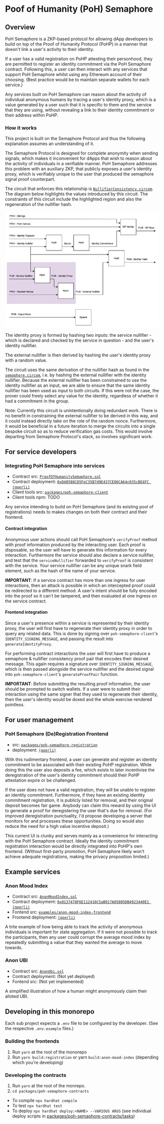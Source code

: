 # Poof of Humanity (PoH) Semaphore

## Overview

PoH Semaphore is a ZKP-based protocol for allowing dApp developers to build on top of the Proof of Humanity Protocol (PoHP) in a manner that doesn't link a user's activity to their identity.

If a user has a valid registration on PoHP attesting their personhood, they are permitted to register an identity commitment via the PoH Semaphore contract. Following this, a user can then interact with any services that support PoH Semaphore whilst using any Ethereum account of their choosing. (Best practice would be to maintain separate wallets for each service.)

Any services built on PoH Semaphore can reason about the activity of individual anonymous humans by tracing a user's identity proxy, which is a value generated by a user such that it is specific to them and the service that they are using, without revealing a link to their identity commitment or their address within PoHP.

### How it works

This project is built on the Semaphore Protocol and thus the following explanation assumes an understanding of it.

The Semaphore Protocol is designed for complete anonymity when sending signals, which makes it inconvenient for dApps that wish to reason about the activity of individuals in a verifiable manner. PoH Semaphore addresses this problem with an auxiliary ZKP, that publicly exposes a user's identity proxy, which is verifiably unique to the user that produced the semaphore signal proof counterpart.

The circuit that enforces this relationship is [`NullifierConsistency.circom`](packages/poh-semaphore-contracts/circuits/NullifierConsistency.circom). The diagram below highlights the values introduced by this circuit. The constraints of this circuit include the highlighted region and also the regeneration of the nullifier hash.

![Circuit extension diagram](circuit_extension.png)

The identity proxy is formed by hashing two inputs: the service nullifier - which is declared and checked by the service in question - and the user's identity nullifier.

The external nullifier is then derived by hashing the user's identity proxy with a random value.

The circuit uses the same derivation of the nullifier hash as found in the [`semaphore.circom`](https://github.com/semaphore-protocol/semaphore/blob/main/circuits/semaphore.circom), i.e. by hashing the external nullifier with the identity nullifier. Because the external nullifier has been constrained to use the identity nullifier as an input, we are able to ensure that the same identity nullifier has been used as input to both circuits. If this were not the case, the prover could freely select any value for the identity, regardless of whether it had a commitment in the group.

Note: Currently this circuit is unintentionally doing redundant work. There is no benefit in constraining the external nullifier to be derived in this way, and it could instead directly take on the role of the random nonce. Furthermore, it would be beneficial in a future iteration to merge the circuits into a single bespoke circuit so as to reduce verification gas costs. This would involve departing from Semaphore Protocol's stack, so involves significant work.

## For service developers

### Integrating PoH Semaphore into services

- Contract src: [`ProofOfHumanitySemaphore.sol`](/packages/poh-semaphore-contracts/contracts/ProofOfHumanitySemaphore.sol)
- Contract deployment: [`0xD40588C85FeC35B7d9E437CE86CA64c035cBE4FC (goerli)`](https://goerli.etherscan.io/address/0xD40588C85FeC35B7d9E437CE86CA64c035cBE4FC)
- Client tools src: [`packages/poh-semaphore-client`](packages/poh-semaphore-client)
- Client tools npm: TODO

Any service intending to build on PoH Semaphore (and its existing pool of registrations) needs to makes changes on both their contract and their frontend.

#### Contract integration

Anonymous user actions should call PoH Semaphore's `verifyProof` method with proof information produced by the interacting user. Each proof is disposable, so the user will have to generate this information for every interaction. Furthermore the service should also declare a service nullifier, and test that the `serviceNullifier` forwarded to `verifyProof` is consistent with the service. Your service nullifier can be any unique snark field element, such as the hash of the name of your service.

**IMPORTANT**: If a service contract has more than one ingress for user interactions, then an attack is possible in which an intercepted proof could be redirected to a different method. A user's intent should be fully encoded into the proof so it can't be tampered, and then evaluated at one ingress on the service contract.

#### Frontend integration

Since a user's presence within a service is represented by their identity proxy, the user will first have to regenerate their identity proxy in order to query any related data. This is done by signing over `poh-semaphore-client`'s `IDENTITY_SIGNING_MESSAGE`, and passing the result into `generateIdentityProxy`.

For performing contract interactions the user will first have to produce a semaphore & nullifier consistency proof pair that encodes their desired message. This again requires a signature over `IDENTITY_SIGNING_MESSAGE`, which is then passed alongside the service nullifier and the desired signal into `poh-semaphore-client`'s `generateProofPair` function.

**IMPORTANT**: Before submitting the resulting proof information, the user should be prompted to switch wallets. If a user were to submit their interaction using the same signer that they used to regenerate their identity, then the user's identity would be doxed and the whole exercise rendered pointless.

## For user management

### PoH Semaphore (De)Registration Frontend

- src: [`packages/poh-semaphore-registration`](packages/poh-semaphore-registration)
- deployment: [`(goerli)`](https://main--magenta-tartufo-4e4c09.netlify.app/)

With this rudimentary frontend, a user can generate and register an identity commitment to be associated with their existing PoHP registration. While doing this the user also deposits a fee, which exists to later incentivise the deregistration of the user's identity commitment should their PoHP attestation expire or be challenged.

If the user does not have a valid registration, they will be unable to register an identity commitment. Furthermore, if they have an existing identity commitment registration, it is publicly listed for removal, and their original deposit becomes fair game. Anybody can claim this reward by using the UI to generate a proof for deregistering the user that's due for removal. (For improved deregistration punctuality, I'd propose developing a server that monitors for and processes these opportunities. Doing so would also reduce the need for a high value incentive deposit.)

This current UI is clunky and serves mainly as a convenience for interacting with the PoH Semaphore contract. Ideally the identity commitment registration interaction would be directly integrated into PoHP's own frontend. (Without first-party promotion, PoH Semaphore likely won't achieve adequate registrations, making the privacy proposition limited.)

## Example services

### Anon Mood Index

- Contract src: [`AnonMoodIndex.sol`](packages/poh-semaphore-contracts/contracts/example_services/AnonMoodIndex.sol)
- Contract deployment: [`0x0137478F6E112410C5aB917A05805DB4923440E1 (goerli)`](https://goerli.etherscan.io/address/0x0137478F6E112410C5aB917A05805DB4923440E1)
- Fontend src: [`examples/anon-mood-index-frontend`](examples/anon-mood-index-frontend)
- Frontend deployment: [`(goerli)`](https://zingy-blancmange-116a3f.netlify.app/)

A trite example of how being able to track the activity of anonymous individuals is important for state aggregation. If it were not possible to track the participants, then any user could corrupt the average mood index by repeatedly submitting a value that they wanted the average to move towards.

### Anon UBI

- Contract src: [`AnonUbi.sol`](packages/poh-semaphore-contracts/contracts/example_services/AnonUbi.sol)
- Contract deployment: (Not yet deployed)
- Fontend src: (Not yet implemented)

A simplified illustration of how a human might anonymously claim their alloted UBI.

## Developing in this monorepo

Each sub project expects a `.env` file to be configured by the developer. (See the respective `.env.example` files.)

### Building the frontends

1. Run `yarn` at the root of the monorepo
2. Run `yarn build:registration` or yarn `build:anon-mood-index` (depending which you're developing)

### Developing the contracts

1. Run `yarn` at the root of the monrepo.
2. `cd packages/poh-semaphore-contracts`

- To compile `npx hardhat compile`
- To test `npx hardhat test`
- To deploy `npx hardhat deploy:<NAME> --VARIOUS ARGS` (see individual deploy scripts in [packages/poh-semaphore-contracts/tasks](packages/poh-semaphore-contracts/tasks))
